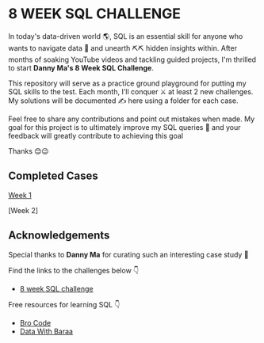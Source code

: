
# 8 WEEK SQL CHALLENGE

In today's data-driven world 🌎, SQL is an essential skill for anyone who wants to navigate data 🚤 and unearth ⛏⛏ hidden insights within. After months of soaking YouTube videos and tackling guided projects, I'm thrilled  to start **Danny Ma's 8 Week SQL Challenge**. 

This repository will serve as a practice ground playground for putting my SQL skills to the test. Each month, I'll conquer ⚔ at least 2 new challenges. My solutions will be documented ✍ here using a folder for each case.

Feel free to share any contributions and point out mistakes when made. My goal for this project is to ultimately improve my SQL queries 💪 and your feedback will greatly contribute to achieving this goal  

Thanks 😊😉



## Completed Cases

[Week 1](https://github.com/Jx-jeff/8-Week-SQL-Challenge/tree/d71e37809267fb2aa40ae9ff2f50128d7fec579d/Case_1_Danny's_Diner)

[Week 2]


## Acknowledgements

Special thanks to **Danny Ma** for curating such an interesting case study 🙏

Find the links to the challenges below 👇
 - [8 week SQL challenge](http://www.8weeksqlchallenge.com/)


Free resources for learning SQL 👇
 - [Bro Code](https://www.youtube.com/watch?v=oPV2sjMG53U&list=PLZPZq0r_RZOMskz6MdsMOgxzheIyjo-BZ&pp=iAQB)
 - [Data With Baraa](https://www.youtube.com/watch?v=9vVqYcwIGzo&list=PLNcg_FV9n7qZDdRInCl7wfOO8yZqYX5hO&pp=iAQB)

